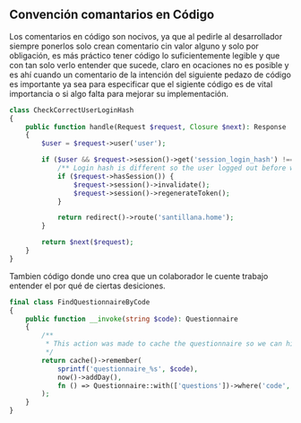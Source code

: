 ## Convención comantarios en Código

Los comentarios en código son nocivos, ya que al pedirle al desarrollador siempre ponerlos solo crean comentario
cin valor alguno y solo por obligación, es más práctico tener código lo suficientemente legible y que con tan solo
verlo entender que sucede, claro en ocaciones no es posible y es ahí cuando un comentario de la intención del siguiente
pedazo de código es importante ya sea para especificar que el sigiente código es de vital importancia o si algo falta
para mejorar su implementación.

```php
class CheckCorrectUserLoginHash
{
    public function handle(Request $request, Closure $next): Response
    {
        $user = $request->user('user');

        if ($user && $request->session()->get('session_login_hash') !== $user->session_login_hash) {
            /** Login hash is different so the user logged out before with the openid client */
            if ($request->hasSession()) {
                $request->session()->invalidate();
                $request->session()->regenerateToken();
            }

            return redirect()->route('santillana.home');
        }

        return $next($request);
    }
}
```

Tambien código donde uno crea que un colaborador le cuente trabajo entender el por qué de ciertas desiciones.

```php
final class FindQuestionnaireByCode
{
    public function __invoke(string $code): Questionnaire
    {
        /**
         * This action was made to cache the questionnaire so we can hit less the database.
         */
        return cache()->remember(
            sprintf('questionnaire_%s', $code),
            now()->addDay(),
            fn () => Questionnaire::with(['questions'])->where('code', $code)->firstOrFail(),
        );
    }
}
```